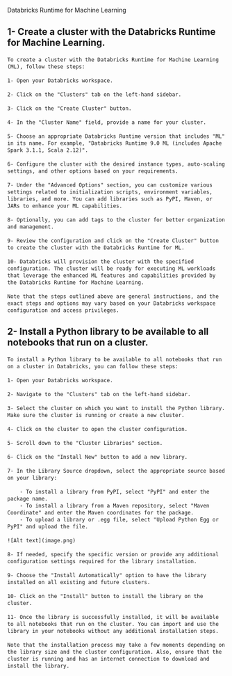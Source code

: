 Databricks Runtime for Machine Learning

## 1- Create a cluster with the Databricks Runtime for Machine Learning.
    To create a cluster with the Databricks Runtime for Machine Learning (ML), follow these steps:

    1- Open your Databricks workspace.

    2- Click on the "Clusters" tab on the left-hand sidebar.

    3- Click on the "Create Cluster" button.

    4- In the "Cluster Name" field, provide a name for your cluster.

    5- Choose an appropriate Databricks Runtime version that includes "ML" in its name. For example, "Databricks Runtime 9.0 ML (includes Apache Spark 3.1.1, Scala 2.12)".

    6- Configure the cluster with the desired instance types, auto-scaling settings, and other options based on your requirements.

    7- Under the "Advanced Options" section, you can customize various settings related to initialization scripts, environment variables, libraries, and more. You can add libraries such as PyPI, Maven, or JARs to enhance your ML capabilities.

    8- Optionally, you can add tags to the cluster for better organization and management.

    9- Review the configuration and click on the "Create Cluster" button to create the cluster with the Databricks Runtime for ML.

    10- Databricks will provision the cluster with the specified configuration. The cluster will be ready for executing ML workloads that leverage the enhanced ML features and capabilities provided by the Databricks Runtime for Machine Learning.

    Note that the steps outlined above are general instructions, and the exact steps and options may vary based on your Databricks workspace configuration and access privileges.

## 2- Install a Python library to be available to all notebooks that run on a cluster.

    To install a Python library to be available to all notebooks that run on a cluster in Databricks, you can follow these steps:

    1- Open your Databricks workspace.

    2- Navigate to the "Clusters" tab on the left-hand sidebar.

    3- Select the cluster on which you want to install the Python library. Make sure the cluster is running or create a new cluster.

    4- Click on the cluster to open the cluster configuration.

    5- Scroll down to the "Cluster Libraries" section.

    6- Click on the "Install New" button to add a new library.

    7- In the Library Source dropdown, select the appropriate source based on your library:

        - To install a library from PyPI, select "PyPI" and enter the package name.
        - To install a library from a Maven repository, select "Maven Coordinate" and enter the Maven coordinates for the package.
        - To upload a library or .egg file, select "Upload Python Egg or PyPI" and upload the file.

    ![Alt text](image.png)

    8- If needed, specify the specific version or provide any additional configuration settings required for the library installation.

    9- Choose the "Install Automatically" option to have the library installed on all existing and future clusters.

    10- Click on the "Install" button to install the library on the cluster.

    11- Once the library is successfully installed, it will be available to all notebooks that run on the cluster. You can import and use the library in your notebooks without any additional installation steps.

    Note that the installation process may take a few moments depending on the library size and the cluster configuration. Also, ensure that the cluster is running and has an internet connection to download and install the library.